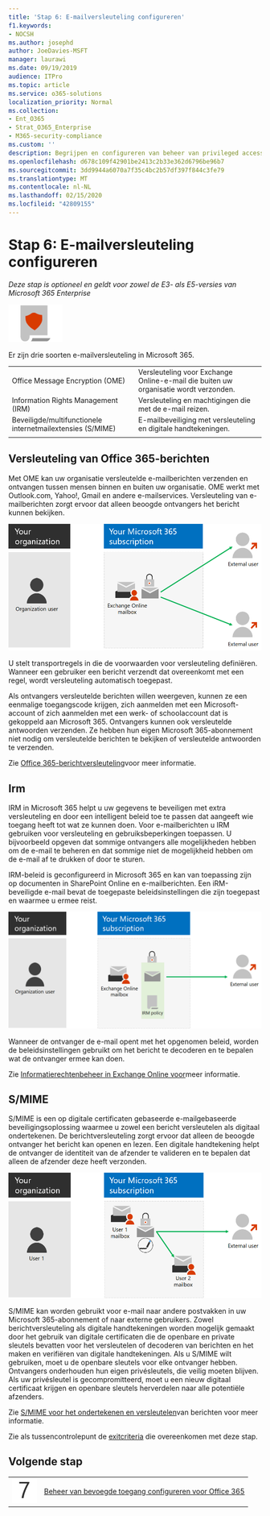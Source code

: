 ```yaml
---
title: 'Stap 6: E-mailversleuteling configureren'
f1.keywords:
- NOCSH
ms.author: josephd
author: JoeDavies-MSFT
manager: laurawi
ms.date: 09/19/2019
audience: ITPro
ms.topic: article
ms.service: o365-solutions
localization_priority: Normal
ms.collection:
- Ent_O365
- Strat_O365_Enterprise
- M365-security-compliance
ms.custom: ''
description: Begrijpen en configureren van beheer van privileged access voor Office 365.
ms.openlocfilehash: d678c109f42901be2413c2b33e362d6796be96b7
ms.sourcegitcommit: 3dd9944a6070a7f35c4bc2b57df397f844c3fe79
ms.translationtype: MT
ms.contentlocale: nl-NL
ms.lasthandoff: 02/15/2020
ms.locfileid: "42809155"
---
```

# <a name="step-6-configure-email-encryption"></a>Stap 6: E-mailversleuteling configureren

*Deze stap is optioneel en geldt voor zowel de E3- als E5-versies van Microsoft 365 Enterprise*

![Fase 6: Informatiebescherming](../media/deploy-foundation-infrastructure/infoprotection_icon-small.png)

Er zijn drie soorten e-mailversleuteling in Microsoft 365.

|||
|:-------|:-----|
| Office Message Encryption (OME) | Versleuteling voor Exchange Online-e-mail die buiten uw organisatie wordt verzonden. |
| Information Rights Management (IRM) | Versleuteling en machtigingen die met de e-mail reizen. |
| Beveiligde/multifunctionele internetmailextensies (S/MIME) | E-mailbeveiliging met versleuteling en digitale handtekeningen. |
|||

## <a name="office-365-message-encryption"></a>Versleuteling van Office 365-berichten

Met OME kan uw organisatie versleutelde e-mailberichten verzenden en ontvangen tussen mensen binnen en buiten uw organisatie. OME werkt met Outlook.com, Yahoo!, Gmail en andere e-mailservices. Versleuteling van e-mailberichten zorgt ervoor dat alleen beoogde ontvangers het bericht kunnen bekijken.

![OME-versleuteling van e-mailberichten](../media/infoprotect-email-encryption/ome-encryption.png)

U stelt transportregels in die de voorwaarden voor versleuteling definiëren. Wanneer een gebruiker een bericht verzendt dat overeenkomt met een regel, wordt versleuteling automatisch toegepast.

Als ontvangers versleutelde berichten willen weergeven, kunnen ze een eenmalige toegangscode krijgen, zich aanmelden met een Microsoft-account of zich aanmelden met een werk- of schoolaccount dat is gekoppeld aan Microsoft 365. Ontvangers kunnen ook versleutelde antwoorden verzenden. Ze hebben hun eigen Microsoft 365-abonnement niet nodig om versleutelde berichten te bekijken of versleutelde antwoorden te verzenden.

Zie [Office 365-berichtversleuteling](https://docs.microsoft.com/Office365/SecurityCompliance/ome)voor meer informatie.

## <a name="irm"></a>Irm

IRM in Microsoft 365 helpt u uw gegevens te beveiligen met extra versleuteling en door een intelligent beleid toe te passen dat aangeeft wie toegang heeft tot wat ze kunnen doen. Voor e-mailberichten u IRM gebruiken voor versleuteling en gebruiksbeperkingen toepassen. U bijvoorbeeld opgeven dat sommige ontvangers alle mogelijkheden hebben om de e-mail te beheren en dat sommige niet de mogelijkheid hebben om de e-mail af te drukken of door te sturen. 

IRM-beleid is geconfigureerd in Microsoft 365 en kan van toepassing zijn op documenten in SharePoint Online en e-mailberichten. Een iRM-beveiligde e-mail bevat de toegepaste beleidsinstellingen die zijn toegepast en waarmee u ermee reist. 

![IRM-bescherming van e-mailberichten](../media/infoprotect-email-encryption/irm-protection.png)

Wanneer de ontvanger de e-mail opent met het opgenomen beleid, worden de beleidsinstellingen gebruikt om het bericht te decoderen en te bepalen wat de ontvanger ermee kan doen. 

Zie [Informatierechtenbeheer in Exchange Online voor]( https://docs.microsoft.com/office365/SecurityCompliance/information-rights-management-in-exchange-online)meer informatie.

## <a name="smime"></a>S/MIME

S/MIME is een op digitale certificaten gebaseerde e-mailgebaseerde beveiligingsoplossing waarmee u zowel een bericht versleutelen als digitaal ondertekenen. De berichtversleuteling zorgt ervoor dat alleen de beoogde ontvanger het bericht kan openen en lezen. Een digitale handtekening helpt de ontvanger de identiteit van de afzender te valideren en te bepalen dat alleen de afzender deze heeft verzonden.

![S/MIME bescherming van e-mailberichten](../media/infoprotect-email-encryption/smime-protection.png)

S/MIME kan worden gebruikt voor e-mail naar andere postvakken in uw Microsoft 365-abonnement of naar externe gebruikers.
Zowel berichtversleuteling als digitale handtekeningen worden mogelijk gemaakt door het gebruik van digitale certificaten die de openbare en private sleutels bevatten voor het versleutelen of decoderen van berichten en het maken en verifiëren van digitale handtekeningen.
Als u S/MIME wilt gebruiken, moet u de openbare sleutels voor elke ontvanger hebben. Ontvangers onderhouden hun eigen privésleutels, die veilig moeten blijven. Als uw privésleutel is gecompromitteerd, moet u een nieuw digitaal certificaat krijgen en openbare sleutels herverdelen naar alle potentiële afzenders.

Zie [S/MIME voor het ondertekenen en versleutelen](https://docs.microsoft.com/Exchange/policy-and-compliance/smime)van berichten voor meer informatie.


Zie als tussencontrolepunt de [exitcriteria](infoprotect-exit-criteria.md#crit-infoprotect-step6) die overeenkomen met deze stap.

## <a name="next-step"></a>Volgende stap

|||
|:-------|:-----|
|![Stap 7](../media/stepnumbers/Step7.png)|[Beheer van bevoegde toegang configureren voor Office 365](infoprotect-configure-privileged-access-management.md)|

